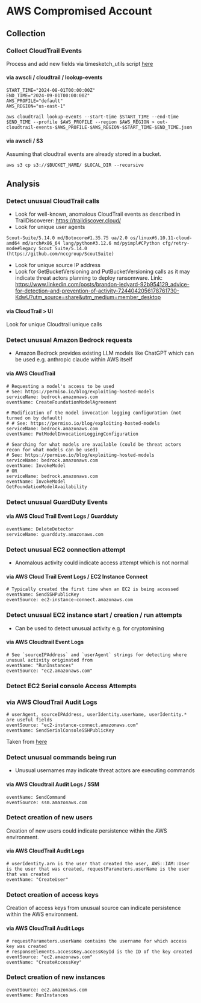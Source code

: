 # AWS Compromised Account

## Collection

### Collect CloudTrail Events

Process and add new fields via timesketch_utils script [here](../gcp_compromised_pod/timesketch_utils)

#### via awscli / cloudtrail / lookup-events

```
START_TIME="2024-08-01T00:00:00Z"
END_TIME="2024-09-01T00:00:00Z"
AWS_PROFILE="default"
AWS_REGION="us-east-1"

aws cloudtrail lookup-events --start-time $START_TIME --end-time $END_TIME --profile $AWS_PROFILE --region $AWS_REGION > out-cloudtrail-events-$AWS_PROFILE-$AWS_REGION-$START_TIME-$END_TIME.json
```

#### via awscli / S3 

Assuming that cloudtrail events are already stored in a bucket.

```
aws s3 cp s3://$BUCKET_NAME/ $LOCAL_DIR --recursive
```

## Analysis

### Detect unusual  CloudTrail calls

- Look for well-known, anomalous CloudTrail events as described in TrailDiscoverer: https://traildiscover.cloud/
- Look for unique user agents
```
Scout-Suite/5.14.0 md/Botocore#1.35.75 ua/2.0 os/linux#6.10.11-cloud-amd64 md/arch#x86_64 lang/python#3.12.6 md/pyimpl#CPython cfg/retry-mode#legacy Scout Suite/5.14.0 (https://github.com/nccgroup/ScoutSuite)
```
- Look for unique source IP address
- Look for GetBucketVersioning and PutBucketVersioning calls as it may indicate threat actors planning to deploy ransomware. Link: https://www.linkedin.com/posts/brandon-ledyard-92b954129_advice-for-detection-and-prevention-of-activity-7244042056178761730-KdwU?utm_source=share&utm_medium=member_desktop

#### via CloudTrail > UI

Look for unique Cloudtrail unique calls

### Detect unusual Amazon Bedrock requests

- Amazon Bedrock provides existing LLM models like ChatGPT which can be used e.g. anthropic claude within AWS itself

#### via AWS CloudTrail

```
# Requesting a model's access to be used
# See: https://permiso.io/blog/exploiting-hosted-models
serviceName: bedrock.amazonaws.com
eventName: CreateFoundationModelAgreement

# Modification of the model invocation logging configuration (not turned on by default)
# # See: https://permiso.io/blog/exploiting-hosted-models
serviceName: bedrock.amazonaws.com
eventName: PutModelInvocationLoggingConfiguration

# Searching for what models are available (could be threat actors recon for what models can be used)
# See: https://permiso.io/blog/exploiting-hosted-models
serviceName: bedrock.amazonaws.com
eventName: InvokeModel
# OR 
serviceName: bedrock.amazonaws.com
eventName: InvokeModel
GetFoundationModelAvailability
```

### Detect unusual GuardDuty Events

#### via AWS Cloud Trail Event Logs / Guardduty

```
eventName: DeleteDetector
serviceName: guardduty.amazonaws.com
```

### Detect unusual EC2 connection attempt

- Anomalous activity could indicate access attempt which is not normal
  
#### via AWS Cloud Trail Event Logs / EC2 Instance Connect

```
# Typically created the first time when an EC2 is being accessed
eventName: SendSSHPublicKey
eventSource: ec2-instance-connect.amazonaws.com
```

### Detect unusual EC2 instance start / creation / run attempts

- Can be used to detect unusual activity e.g. for cryptomining
  
#### via AWS Cloudtrail Event Logs

```
# See `sourceIPAddress` and `userAgent` strings for detecting where unusual activity originated from
eventName: "RunInstances"
eventSource: "ec2.amazonaws.com"
```

### Detect EC2 Serial console Access Attempts

### via AWS CloudTrail Audit Logs

```
# userAgent, sourceIPAddress, userIdentity.userName, userIdentity.* are useful fields 
eventSource: "ec2-instance-connect.amazonaws.com"
eventName: SendSerialConsoleSSHPublicKey
```

Taken from [here](https://unit42.paloaltonetworks.com/cloud-virtual-machine-attack-vectors/)

### Detect unusual commands being run

- Unusual usernames may indicate threat actors are executing commands
  
#### via AWS Cloudtrail Audit Logs / SSM

```
eventName: SendCommand
eventSource: ssm.amazonaws.com
```

### Detect creation of new users

Creation of new users could indicate persistence within the AWS environment.

#### via AWS CloudTrail Audit Logs

```
# userIdentity.arn is the user that created the user, AWS::IAM::User is the user that was created, requestParameters.userName is the user that was created
eventName: "CreateUser"
```

### Detect creation of access keys

Creation of access keys from unusual source can indicate persistence within the AWS environment.

#### via AWS CloudTrail Audit Logs

```
# requestParameters.userName contains the username for which access key was created
# responseElements.accessKey.accessKeyId is the ID of the key created
eventSource: "ec2.amazonaws.com"
eventName: "CreateAccessKey"
```

### Detect creation of new instances

```
eventSource: ec2.amazonaws.com
eventName: RunInstances
```
